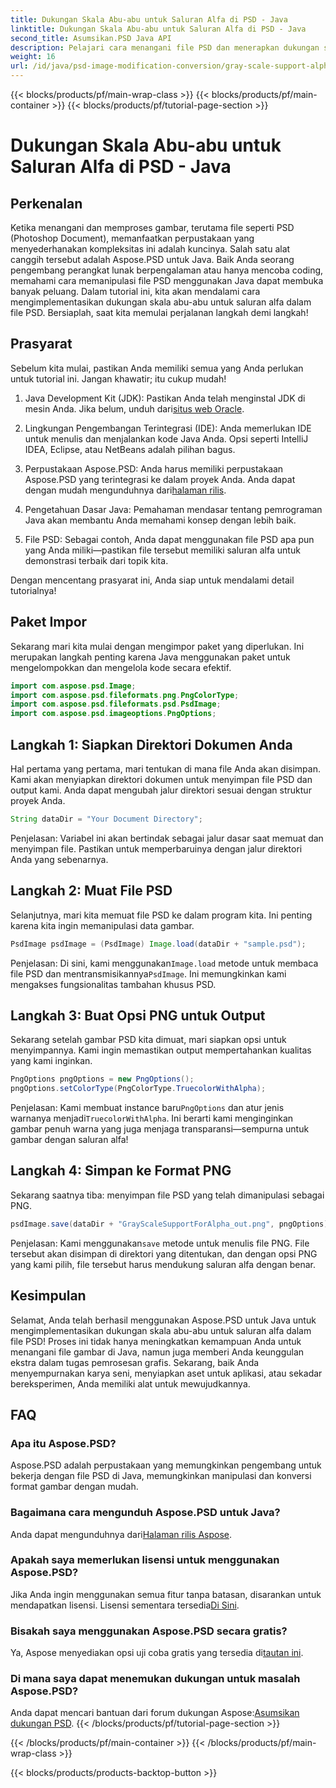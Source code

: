 ```yaml
---
title: Dukungan Skala Abu-abu untuk Saluran Alfa di PSD - Java
linktitle: Dukungan Skala Abu-abu untuk Saluran Alfa di PSD - Java
second_title: Asumsikan.PSD Java API
description: Pelajari cara menangani file PSD dan menerapkan dukungan skala abu-abu untuk saluran alfa menggunakan Aspose.PSD untuk Java dalam panduan langkah demi langkah ini.
weight: 16
url: /id/java/psd-image-modification-conversion/gray-scale-support-alpha-channel-psd/
---
```


{{< blocks/products/pf/main-wrap-class >}}
{{< blocks/products/pf/main-container >}}
{{< blocks/products/pf/tutorial-page-section >}}

# Dukungan Skala Abu-abu untuk Saluran Alfa di PSD - Java

## Perkenalan

Ketika menangani dan memproses gambar, terutama file seperti PSD (Photoshop Document), memanfaatkan perpustakaan yang menyederhanakan kompleksitas ini adalah kuncinya. Salah satu alat canggih tersebut adalah Aspose.PSD untuk Java. Baik Anda seorang pengembang perangkat lunak berpengalaman atau hanya mencoba coding, memahami cara memanipulasi file PSD menggunakan Java dapat membuka banyak peluang. Dalam tutorial ini, kita akan mendalami cara mengimplementasikan dukungan skala abu-abu untuk saluran alfa dalam file PSD. Bersiaplah, saat kita memulai perjalanan langkah demi langkah!

## Prasyarat

Sebelum kita mulai, pastikan Anda memiliki semua yang Anda perlukan untuk tutorial ini. Jangan khawatir; itu cukup mudah!

1.  Java Development Kit (JDK): Pastikan Anda telah menginstal JDK di mesin Anda. Jika belum, unduh dari[situs web Oracle](https://www.oracle.com/java/technologies/javase-jdk11-downloads.html).

2. Lingkungan Pengembangan Terintegrasi (IDE): Anda memerlukan IDE untuk menulis dan menjalankan kode Java Anda. Opsi seperti IntelliJ IDEA, Eclipse, atau NetBeans adalah pilihan bagus.

3.  Perpustakaan Aspose.PSD: Anda harus memiliki perpustakaan Aspose.PSD yang terintegrasi ke dalam proyek Anda. Anda dapat dengan mudah mengunduhnya dari[halaman rilis](https://releases.aspose.com/psd/java/).

4. Pengetahuan Dasar Java: Pemahaman mendasar tentang pemrograman Java akan membantu Anda memahami konsep dengan lebih baik.

5. File PSD: Sebagai contoh, Anda dapat menggunakan file PSD apa pun yang Anda miliki—pastikan file tersebut memiliki saluran alfa untuk demonstrasi terbaik dari topik kita.

Dengan mencentang prasyarat ini, Anda siap untuk mendalami detail tutorialnya!

## Paket Impor

Sekarang mari kita mulai dengan mengimpor paket yang diperlukan. Ini merupakan langkah penting karena Java menggunakan paket untuk mengelompokkan dan mengelola kode secara efektif.

```java
import com.aspose.psd.Image;
import com.aspose.psd.fileformats.png.PngColorType;
import com.aspose.psd.fileformats.psd.PsdImage;
import com.aspose.psd.imageoptions.PngOptions;
```

## Langkah 1: Siapkan Direktori Dokumen Anda

Hal pertama yang pertama, mari tentukan di mana file Anda akan disimpan. Kami akan menyiapkan direktori dokumen untuk menyimpan file PSD dan output kami. Anda dapat mengubah jalur direktori sesuai dengan struktur proyek Anda.

```java
String dataDir = "Your Document Directory";
```

Penjelasan: Variabel ini akan bertindak sebagai jalur dasar saat memuat dan menyimpan file. Pastikan untuk memperbaruinya dengan jalur direktori Anda yang sebenarnya.

## Langkah 2: Muat File PSD

Selanjutnya, mari kita memuat file PSD ke dalam program kita. Ini penting karena kita ingin memanipulasi data gambar.

```java
PsdImage psdImage = (PsdImage) Image.load(dataDir + "sample.psd");
```

 Penjelasan: Di sini, kami menggunakan`Image.load` metode untuk membaca file PSD dan mentransmisikannya`PsdImage`. Ini memungkinkan kami mengakses fungsionalitas tambahan khusus PSD.

## Langkah 3: Buat Opsi PNG untuk Output

Sekarang setelah gambar PSD kita dimuat, mari siapkan opsi untuk menyimpannya. Kami ingin memastikan output mempertahankan kualitas yang kami inginkan.

```java
PngOptions pngOptions = new PngOptions();
pngOptions.setColorType(PngColorType.TruecolorWithAlpha);
```

Penjelasan: Kami membuat instance baru`PngOptions` dan atur jenis warnanya menjadi`TruecolorWithAlpha`. Ini berarti kami menginginkan gambar penuh warna yang juga menjaga transparansi—sempurna untuk gambar dengan saluran alfa!

## Langkah 4: Simpan ke Format PNG

Sekarang saatnya tiba: menyimpan file PSD yang telah dimanipulasi sebagai PNG. 

```java
psdImage.save(dataDir + "GrayScaleSupportForAlpha_out.png", pngOptions);
```

 Penjelasan: Kami menggunakan`save` metode untuk menulis file PNG. File tersebut akan disimpan di direktori yang ditentukan, dan dengan opsi PNG yang kami pilih, file tersebut harus mendukung saluran alfa dengan benar.

## Kesimpulan

Selamat, Anda telah berhasil menggunakan Aspose.PSD untuk Java untuk mengimplementasikan dukungan skala abu-abu untuk saluran alfa dalam file PSD! Proses ini tidak hanya meningkatkan kemampuan Anda untuk menangani file gambar di Java, namun juga memberi Anda keunggulan ekstra dalam tugas pemrosesan grafis. Sekarang, baik Anda menyempurnakan karya seni, menyiapkan aset untuk aplikasi, atau sekadar bereksperimen, Anda memiliki alat untuk mewujudkannya.

## FAQ

### Apa itu Aspose.PSD?
Aspose.PSD adalah perpustakaan yang memungkinkan pengembang untuk bekerja dengan file PSD di Java, memungkinkan manipulasi dan konversi format gambar dengan mudah.

### Bagaimana cara mengunduh Aspose.PSD untuk Java?
 Anda dapat mengunduhnya dari[Halaman rilis Aspose](https://releases.aspose.com/psd/java/).

### Apakah saya memerlukan lisensi untuk menggunakan Aspose.PSD?
 Jika Anda ingin menggunakan semua fitur tanpa batasan, disarankan untuk mendapatkan lisensi. Lisensi sementara tersedia[Di Sini](https://purchase.aspose.com/temporary-license/).

### Bisakah saya menggunakan Aspose.PSD secara gratis?
 Ya, Aspose menyediakan opsi uji coba gratis yang tersedia di[tautan ini](https://releases.aspose.com/).

### Di mana saya dapat menemukan dukungan untuk masalah Aspose.PSD?
 Anda dapat mencari bantuan dari forum dukungan Aspose:[Asumsikan dukungan PSD](https://forum.aspose.com/c/psd/34).
{{< /blocks/products/pf/tutorial-page-section >}}

{{< /blocks/products/pf/main-container >}}
{{< /blocks/products/pf/main-wrap-class >}}

{{< blocks/products/products-backtop-button >}}
